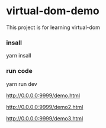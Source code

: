 # virtual-dom-demo

This project is for learning virtual-dom

### insall

yarn insall  

### run code

yarn run dev

http://0.0.0.0:9999/demo.html

http://0.0.0.0:9999/demo2.html

http://0.0.0.0:9999/demo3.html

